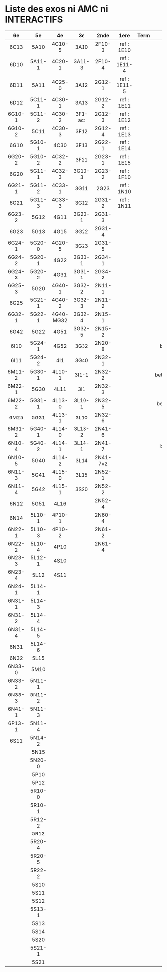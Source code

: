 # Liste des exos ni AMC ni INTERACTIFS

|6e|5e|4e|3e|2nde|1ere|Term|Reste|
|:-:|:-:|:-:|:-:|:-:|:-:|:-:|:-:|
|6C13|5A10|4C10-5|3A10|2F10-3|ref : 1E10||beta2F31|
|6D10|5A11-1|4C20-1|3A11-3|2F10-4|ref : 1E11-4||beta2N60-X1|
|6D11|5A11|4C25-0|3A12|2G12-1|ref : 1E11-5||beta2N60-X2|
|6D12|5C11-1|4C30-1|3A13|2G12-2|ref : 1E11||beta3F23|
|6G10-1|5C11-2|4C30-2|3F1-act|2G12-3|ref : 1E12||beta3G15|
|6G10-2|5C11|4C30-3|3F12|2G12-4|ref : 1E13||beta3G41|
|6G10|5G10-1|4C30|3F13|2G22-1|ref : 1E14||beta3s21|
|6G20-2|5G10-2|4C32-2|3F21|2G23-1|ref : 1E15||beta4C31|
|6G20|5G11-1|4C32-3|3G10-3|2G23-2|ref : 1F10||beta4G20-3|
|6G21-1|5G11-2|4C33-1|3G11|2G23|ref : 1N10||beta4G20-4|
|6G21|5G11-3|4C33-3|3G12|2G31-2|ref : 1N11||beta6C33-1|
|6G23-2|5G12|4G11|3G20-1|2G31-3|||beta6test2|
|6G23|5G13|4G15|3G22|2G31-4|||beta6test2021|
|6G24-1|5G20-0|4G20-5|3G23|2G31-5|||betaAsymptotesObliques|
|6G24-2|5G20-1|4G22|3G30-1|2G34-1|||betaComplexes|
|6G24-3|5G20-2|4G31|3G31-1|2G34-2|||betaEqCarreDansC|
|6G25-3|5G20|4G40-1|3G32-2|2N11-1|||betaEquationsLog|
|6G25|5G21-1|4G40-2|3G32-3|2N11-2|||betaEqValAbs|
|6G32-1|5G22-1|4G40-MG32|3G32-4|2N15-1|||betaExo3d|
|6G42|5G22|4G51|3G32-5|2N15-2|||betaExoSimpleMatthieu|
|6I10|5G24-1|4G52|3G32|2N20-8|||betaModele10_simple_question-reponse|
|6I11|5G24-2|4I1|3G40|2N32-1|||betaModele11_parametrable|
|6M11-2|5G30-1|4L10-1|3I1-1|2N32-2|||betaModele20_plusieurs_types_de_questions|
|6M22-1|5G30|4L11|3I1|2N32-3|||betaModele21_parametrables|
|6M22-2|5G31-1|4L13-0|3L10-1|2N32-5|||betaModele30_constructions_géométriques|
|6M25|5G31|4L13-1|3L10|2N32-6|||betaModele31_parametrables|
|6M31-2|5G40-1|4L14-0|3L13-2|2N41-6|||betaModele40_tableau_proportionnalite|
|6N10-4|5G40-2|4L14-1|3L14-1|2N41-7|||betaModele41_tableau_signes_variations|
|6N10-5|5G40|4L14-2|3L14|2N41-7v2|||betaProbaAouB|
|6N11-3|5G41|4L15-0|3L15|2N52-1|||betaProbabilites|
|6N11-4|5G42|4L15-1|3S20|2N52-2|||betaPuissances|
|6N12|5G51|4L16||2N52-4|||betarotation3d|
|6N14|5L10-1|4P10-1||2N60-4|||betaSpline|
|6N22-1|5L10-3|4P10-2||2N61-2|||betaSys2x2CombLin|
|6N22-2|5L10-4|4P10||2N61-4|||betaTracerParabole|
|6N23-3|5L12-1|4S10|||||betatrinome|
|6N23-4|5L12|4S11|||||moule_a_exo_mathalea|
|6N24-1|5L14-1||||||moule_a_exo_mathalea2d|
|6N31-1|5L14-3||||||c3C10-2|
|6N31-2|5L14-4||||||c3N10|
|6N31-4|5L14-5||||||c3N23|
|6N31|5L14-6||||||CM020|
|6N32|5L15||||||CM021|
|6N33-0|5M10||||||ExC100|
|6N33-2|5N11-1||||||HPC100|
|6N33-3|5N11-2||||||PEA11-1|
|6N41-1|5N11-3||||||PEA11|
|6P13-1|5N11-4||||||P003|
|6S11|5N14-2||||||P004|
||5N15||||||P005|
||5N20-0||||||P006|
||5P10||||||P007|
||5P12||||||P008|
||5R10-0||||||P009|
||5R10-1||||||P010|
||5R12-2||||||P011|
||5R12||||||P012|
||5R20-4||||||P013|
||5R20-5||||||P014|
||5R22-2|||||||
||5S10|||||||
||5S11|||||||
||5S12|||||||
||5S13-1|||||||
||5S13|||||||
||5S14|||||||
||5S20|||||||
||5S21-1|||||||
||5S21|||||||
